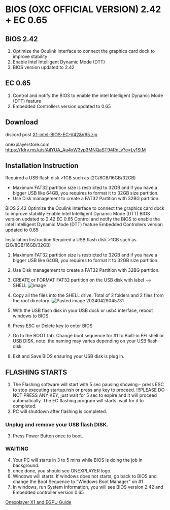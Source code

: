 # BIOS (OXC OFFICIAL VERSION) 2.42 + EC 0.65
## BIOS 2.42
1. Optimize the Oculink interface to connect the graphics card dock to improve stability
2. Enable Intel Intelligent Dynamic Mode (DTT)
3. BIOS version updated to 2.42

## EC 0.65
1. Control and notify the BIOS to enable the intel Intelligent Dynamic Mode (DTT) feature
2. Embedded Controllers version updated to 0.65
## Download
discord post
[X1-intel-BIOS-EC-V42&V65.zip](https://github.com/davidteosk/Onexplayer-X1-EGPU-Guide/files/15168135/X1-intel-BIOS-EC-V42.V65.zip)


onexplayerstore.com
https://1drv.ms/u/s!AilYUA_Au4xW3yp3MNQaST94RnLv?e=Ly1StM

## Installation Instruction

Required a USB flash disk >1GB such as (2G/8GB/16GB/32GB)
- Maximum FAT32 partition size is restricted to 32GB and if you have a bigger USB like 64GB, you requires to format it to 32GB size partition.
- Use Disk management to create a FAT32 Partition with 32BG partition.

BIOS 2.42
Optimize the Oculink interface to connect the graphics card dock to improve stability
Enable Intel Intelligent Dynamic Mode (DTT)
BIOS version updated to 2.42
EC 0.65
Control and notify the BIOS to enable the intel Intelligent Dynamic Mode (DTT) feature
Embedded Controllers version updated to 0.65

Installation Instruction
Required a USB flash disk >1GB such as (2G/8GB/16GB/32GB)

1. Maximum FAT32 partition size is restricted to 32GB and if you have a bigger USB like 64GB, you requires to format it to 32GB size partition.
2. Use Disk management to create a FAT32 Partition with 32BG partition.
3. CREATE or FORMAT FAT32 partition on the USB disk with label --> SHELL
![image](https://github.com/davidteosk/Onexplayer-X1-EGPU-Guide/assets/12351598/820f5ed6-be9b-4241-a2cd-0006856f8682)

5. Copy all the files into the SHELL drive. Total of 2 folders and 2 files from the root directory.
![Pasted image 20240429045731](https://github.com/davidteosk/Onexplayer-X1-EGPU-Guide/assets/12351598/0fcfb6b1-b6e2-4eb2-9e68-58132f690a75)
6. With the USB flash disk in your USB dock or usb4 interface, reboot windows to BIOS.
7. Press ESC or Delete key to enter BIOS
8. Go to the BOOT tab. Change boot sequence for #1 to Built-in EFI shell or USB DISK. note: the naming may varies depending on your USB flash disk.
9. Exit and Save BIOS ensuring your USB disk is plug in.

## FLASHING STARTS
1. The Flashing software will start with 5 sec pausing showing:- press ESC to stop executing startup.nsh or press any key to proceed.
!!!PLEASE DO NOT PRESS ANY KEY, just wait for 5 sec to expire and it will proceed automatically.
The EC flashing program will starts. wait for it to completed.
2. PC will shutdown after flashing is completed.

### Unplug and remove your USB flash DISK.
3. Press Power Button once to boot.

### WAITING
4. Your PC will starts in 3 to 5 mins while BIOS is doing the job in background.
5. once done, you should see ONEXPLAYER logo.
6. Windows will starts. If windows does not starts, go back to BIOS and change the Boot Sequence to  "Windows Boot Manager" on #1
7. In windows, run System Information, you will see BIOS version 2.42 and Embedded controller version 0.65


[Onexplayer X1 and EGPU Guide](../main/README.md)
